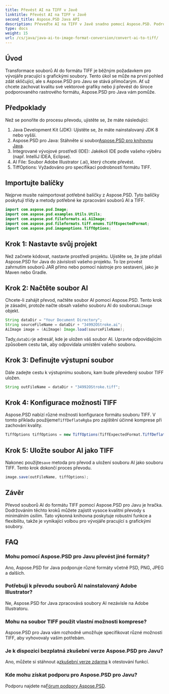 ```yaml
---
title: Převést AI na TIFF v Javě
linktitle: Převést AI na TIFF v Javě
second_title: Aspose.PSD Java API
description: Převeďte AI na TIFF v Javě snadno pomocí Aspose.PSD. Podrobný průvodce pro vývojáře. Stahování, nastavení a úryvky kódu jsou součástí.
type: docs
weight: 15
url: /cs/java/java-ai-to-image-format-conversion/convert-ai-to-tiff/
---
```

## Úvod
Transformace souborů AI do formátu TIFF je běžným požadavkem pro vývojáře pracující s grafickými soubory. Tento úkol se může na první pohled zdát skličující, ale s Aspose.PSD pro Javu se stává přímočarým. Ať už chcete zachovat kvalitu své vektorové grafiky nebo ji převést do široce podporovaného rastrového formátu, Aspose.PSD pro Java vám pomůže.
## Předpoklady
Než se ponoříte do procesu převodu, ujistěte se, že máte následující:
1. Java Development Kit (JDK): Ujistěte se, že máte nainstalovaný JDK 8 nebo vyšší.
2.  Aspose.PSD pro Java: Stáhněte si soubor[Aspose.PSD pro knihovnu Java](https://releases.aspose.com/psd/java/).
3. Integrované vývojové prostředí (IDE): Jakékoli IDE podle vašeho výběru (např. IntelliJ IDEA, Eclipse).
4. AI File: Soubor Adobe Illustrator (.ai), který chcete převést.
5. TiffOptions: Vyžadováno pro specifikaci podrobností formátu TIFF.
## Importujte balíčky
Nejprve musíte naimportovat potřebné balíčky z Aspose.PSD. Tyto balíčky poskytují třídy a metody potřebné ke zpracování souborů AI a TIFF.
```java
import com.aspose.psd.Image;
import com.aspose.psd.examples.Utils.Utils;
import com.aspose.psd.fileformats.ai.AiImage;
import com.aspose.psd.fileformats.tiff.enums.TiffExpectedFormat;
import com.aspose.psd.imageoptions.TiffOptions;
```
## Krok 1: Nastavte svůj projekt
Než začnete kódovat, nastavte prostředí projektu. Ujistěte se, že jste přidali Aspose.PSD for Java do závislostí vašeho projektu. To lze provést zahrnutím souborů JAR přímo nebo pomocí nástroje pro sestavení, jako je Maven nebo Gradle.
## Krok 2: Načtěte soubor AI
 Chcete-li zahájit převod, načtěte soubor AI pomocí Aspose.PSD. Tento krok je zásadní, protože načte obsah vašeho souboru AI do souboru`AiImage` objekt.
```java
String dataDir = "Your Document Directory";
String sourceFileName = dataDir + "34992OStroke.ai";
AiImage image = (AiImage) Image.load(sourceFileName);
```
 Tady,`dataDir`je adresář, kde je uložen váš soubor AI. Upravte odpovídajícím způsobem cestu tak, aby odpovídala umístění vašeho souboru.
## Krok 3: Definujte výstupní soubor
Dále zadejte cestu k výstupnímu souboru, kam bude převedený soubor TIFF uložen.
```java
String outFileName = dataDir + "34992OStroke.tiff";
```
## Krok 4: Konfigurace možností TIFF
 Aspose.PSD nabízí různé možnosti konfigurace formátu souboru TIFF. V tomto příkladu použijeme`TiffDeflateRgba` pro zajištění účinné komprese při zachování kvality.
```java
TiffOptions tiffOptions = new TiffOptions(TiffExpectedFormat.TiffDeflateRgba);
```
## Krok 5: Uložte soubor AI jako TIFF
 Nakonec použijte`save` metoda pro převod a uložení souboru AI jako souboru TIFF. Tento krok dokončí proces převodu.
```java
image.save(outFileName, tiffOptions);
```

## Závěr
Převod souborů AI do formátu TIFF pomocí Aspose.PSD pro Javu je hračka. Dodržováním těchto kroků můžete zajistit vysoce kvalitní převody s minimálním úsilím. Tato výkonná knihovna poskytuje robustní funkce a flexibilitu, takže je vynikající volbou pro vývojáře pracující s grafickými soubory.
## FAQ
### Mohu pomocí Aspose.PSD pro Javu převést jiné formáty?
Ano, Aspose.PSD for Java podporuje různé formáty včetně PSD, PNG, JPEG a dalších.
### Potřebuji k převodu souborů AI nainstalovaný Adobe Illustrator?
Ne, Aspose.PSD for Java zpracovává soubory AI nezávisle na Adobe Illustratoru.
### Mohu na soubor TIFF použít vlastní možnosti komprese?
Aspose.PSD pro Java vám rozhodně umožňuje specifikovat různé možnosti TIFF, aby vyhovovaly vašim potřebám.
### Je k dispozici bezplatná zkušební verze Aspose.PSD pro Javu?
 Ano, můžete si stáhnout a[zkušební verze zdarma](https://releases.aspose.com/) k otestování funkcí.
### Kde mohu získat podporu pro Aspose.PSD pro Javu?
 Podporu najdete na[Fórum podpory Aspose.PSD](https://forum.aspose.com/c/psd/34).